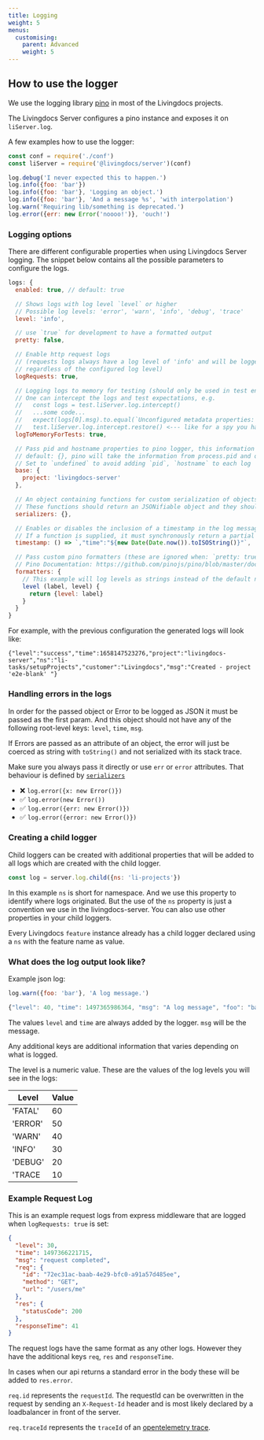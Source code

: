 ```yaml
---
title: Logging
weight: 5
menus:
  customising:
    parent: Advanced
    weight: 5
---
```


## How to use the logger

We use the logging library [pino](https://getpino.io/#/) in most of the Livingdocs projects.

The Livingdocs Server configures a pino instance and exposes it on `liServer.log`.

A few examples how to use the logger:
```js
const conf = require('./conf')
const liServer = require('@livingdocs/server')(conf)

log.debug('I never expected this to happen.')
log.info({foo: 'bar'})
log.info({foo: 'bar'}, 'Logging an object.')
log.info({foo: 'bar'}, 'And a message %s', 'with interpolation')
log.warn('Requiring lib/something is deprecated.')
log.error({err: new Error('noooo!')}, 'ouch!')
```

### Logging options

There are different configurable properties when using Livingdocs Server logging. The snippet below contains all the possible parameters to configure the logs.
``` js
logs: {
  enabled: true, // default: true

  // Shows logs with log level `level` or higher
  // Possible log levels: 'error', 'warn', 'info', 'debug', 'trace'
  level: 'info',

  // use `true` for development to have a formatted output
  pretty: false,

  // Enable http request logs
  // (requests logs always have a log level of 'info' and will be logged
  // regardless of the configured log level)
  logRequests: true,

  // Logging logs to memory for testing (should only be used in test environment)
  // One can intercept the logs and test expectations, e.g.
  //   const logs = test.liServer.log.intercept()
  //   ...some code...
  //   expect(logs[0].msg).to.equal(`Unconfigured metadata properties: 'someNewField'`)
  //   test.liServer.log.intercept.restore() <--- like for a spy you have to restore the interception
  logToMemoryForTests: true,

  // Pass pid and hostname properties to pino logger, this information will be added to each log
  // default: {}, pino will take the information from process.pid and os.hostname
  // Set to `undefined` to avoid adding `pid`, `hostname` to each log
  base: {
    project: 'livingdocs-server'
  },

  // An object containing functions for custom serialization of objects
  // These functions should return an JSONifiable object and they should never throw
  serializers: {},

  // Enables or disables the inclusion of a timestamp in the log message (with `true` or `false`)
  // If a function is supplied, it must synchronously return a partial JSON string representation of the time
  timestamp: () => `,"time":"${new Date(Date.now()).toISOString()}"`,

  // Pass custom pino formatters (these are ignored when: `pretty: true`)
  // Pino Documentation: https://github.com/pinojs/pino/blob/master/docs/api.md#formatters-object
  formatters: {
    // This example will log levels as strings instead of the default numbers
    level (label, level) {
      return {level: label}
    }
  }
}
```

For example, with the previous configuration the generated logs will look like:
```
{"level":"success","time":1658147523276,"project":"livingdocs-server","ns":"li-tasks/setupProjects","customer":"Livingdocs","msg":"Created - project 'e2e-blank' "}
```

### Handling errors in the logs

In order for the passed object or Error to be logged as JSON it must be passed as the first param. And this object should not have any of the following root-level keys: `level`, `time`, `msg`.

If Errors are passed as an attribute of an object,
the error will just be coerced as string with `toString()` and not serialized with its stack trace.

Make sure you always pass it directly or use `err` or `error` attributes. That behaviour is defined by [`serializers`](https://getpino.io/#/docs/api?id=serializers-object)

- ❌ `log.error({x: new Error()})`
- ✅ `log.error(new Error())`
- ✅ `log.error({err: new Error()})`
- ✅ `log.error({error: new Error()})`

### Creating a child logger

Child loggers can be created with additional properties that will be added to
all logs which are created with the child logger.

```js
const log = server.log.child({ns: 'li-projects'})
```

In this example `ns` is short for namespace. And we use this property to identify where logs originated. But the use of the `ns` property is just a convention we
use in the livingdocs-server. You can also use other properties in your child
loggers.

Every Livingdocs `feature` instance already has a child logger declared using a `ns` with the feature name as value.


### What does the log output look like?

Example json log:
```js
log.warn({foo: 'bar'}, 'A log message.')

{"level": 40, "time": 1497365986364, "msg": "A log message", "foo": "bar"}
```

The values `level` and `time` are always added by the logger. `msg` will be the message.

Any additional keys are additional information that varies depending on what is logged.

The level is a numeric value.
These are the values of the log levels you will see in the logs:

Level   | Value
--------|-------
'FATAL' | 60
'ERROR' | 50
'WARN'  | 40
'INFO'  | 30
'DEBUG' | 20
'TRACE  | 10


### Example Request Log

This is an example request logs from express middleware that are logged when
`logRequests: true` is set:

```json
{
  "level": 30,
  "time": 1497366221715,
  "msg": "request completed",
  "req": {
    "id": "72ec31ac-baab-4e29-bfc0-a91a57d485ee",
    "method": "GET",
    "url": "/users/me"
  },
  "res": {
    "statusCode": 200
  },
  "responseTime": 41
}
```

The request logs have the same format as any other logs.
However they have the additional keys `req`, `res` and `responseTime`.

In cases when our api returns a standard error in the body these will be
added to `res.error`.

`req.id` represents the `requestId`. The requestId can be overwritten in the request by
sending an `X-Request-Id` header and is most likely declared by a loadbalancer in front of the server.

`req.traceId` represents the `traceId` of an [opentelemetry trace](https://github.com/open-telemetry/opentelemetry-js).
